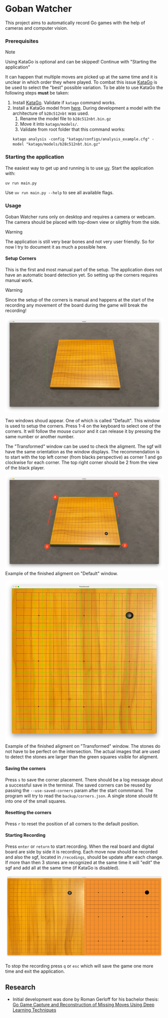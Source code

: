 # Goban Watcher

This project aims to automatically record Go games with the help of cameras and computer vision.

### Prerequisites
> [!NOTE]
> Using KataGo is optional and can be skipped!
> Continue with "Starting the application"

It can happen that multiple moves are picked up at the same time and it is unclear in which order they where played.
To combat this issue [KataGo](https://github.com/lightvector/KataGo) is be used to select the "best" possible variation.
To be able to use KataGo the following steps **must** be taken:

1. Install [KataGo](https://github.com/lightvector/KataGo). Validate if `katago` command works.
2. Install a KataGo model from [here](https://katagotraining.org/networks/). During development a model with the architecture of `b28c512nbt` was used.
    1. Rename the model file to `b28c512nbt.bin.gz`
    2. Move it into `katago/models/`.
    3. Validate from root folder that this command works:
      ```shell
      katago analysis -config "katago/configs/analysis_example.cfg" -model "katago/models/b28c512nbt.bin.gz"
      ```

### Starting the application
The easiest way to get up and running is to use [uv](https://docs.astral.sh/uv/).
Start the application with:
```sh
uv run main.py
```
Use `uv run main.py --help` to see all available flags.

### Usage

Goban Watcher runs only on desktop and requires a camera or webcam.
The camera should be placed with top-down view or sligthly from the side.

> [!WARNING]
> The application is still very bear bones and not very user friendly.
> So for now I try to document it as much a possible here.

#### Setup Corners

This is the first and most manual part of the setup. The application does not have an automatic board detection yet.
So setting up the corners requires manual work.

> [!Warning]
> Since the setup of the corners is manual and happens at the start of the recording any movement of the board during the game will break the recording!

![start](/docs/images/001-start.jpeg)

Two windows shoud appear. One of which is called "Default". This window is used to setup the corners.
Press 1-4 on the keyboard to select one of the corners. It will follow the mouse cursor and it can release it by pressing
the same number or another number.

The "Transformed" window can be used to check the aligment. The sgf will have the same orientation as the window displays. The recommendation is to start with the top left corner (from blacks perspective) as corner 1 and go clockwise for each corner. The top right corner should be 2 from the view of the black player.

![setup-corners](/docs/images/002-setup-corners.jpeg)
Example of the finished aligment on "Default" window.

![setup-corners](/docs/images/003-setup-corners-result.jpeg)
Example of the finished aligment on "Transformed" window. The stones do not have to be perfect on the intersection. The actual images that are used to detect the stones are larger than the green squares visible for aligment.

#### Saving the corners

Press `s` to save the corner placement. There should be a log message about a successful save in the terminal. The saved corners can be reused by passing the `--use-saved-corners` param after the start commmand. The program will try to read the `backup/corners.json`. A single stone should fit into one of the small squares.

#### Resetting the corners

Press `r` to reset the position of all corners to the default position.

#### Starting Recording

Press `enter` or `return` to start recording. When the real board and digital board are side by side it is recording.
Each move now should be recorded and also the sgf, located in `/recodings`, should be update after each change.
If more than then 3 stones are recognized at the same time it will "edit" the sgf and add all at the same time (if KataGo is disabled).

![recording](/docs/images/004-recording.jpeg)

To stop the recording press `q` or `esc` which will save the game one more time and exit the application.


## Research

- Initial development was done by Roman Gerloff for his bachelor thesis: [Go Game Capture and Reconstruction of Missing Moves Using Deep Learning Techniques](https://ieeexplore.ieee.org/abstract/document/11114356)

